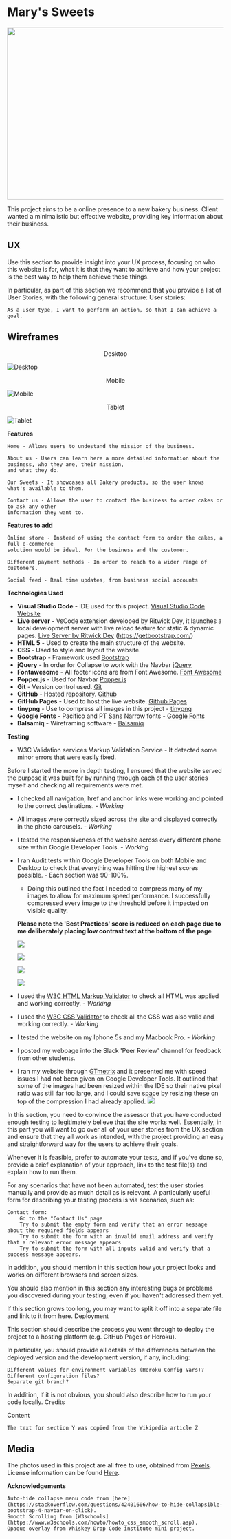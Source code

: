 # Mary's Sweets

<img width="1000" height="400" src="https://github.com/Brainvibe/Milestone1/blob/master/assets/images/page_preview.png">

This project aims to be a online presence to a new bakery business. Client wanted a minimalistic but effective website, providing key information about their business.

## UX

Use this section to provide insight into your UX process, focusing on who this website is for, what it is that they want to achieve and how your project is the best way to help them achieve these things.

In particular, as part of this section we recommend that you provide a list of User Stories, with the following general structure:
User stories:

    As a user type, I want to perform an action, so that I can achieve a goal.


## Wireframes
<p align="center">
Desktop
</p>

![Desktop](https://github.com/Brainvibe/Milestone1/blob/master/wireframes/Desktop.png)

<p align="center">
Mobile
</p>


![Mobile](https://github.com/Brainvibe/Milestone1/blob/master/wireframes/Mobile.png)

<p align="center">
Tablet
</p>


![Tablet](https://github.com/Brainvibe/Milestone1/blob/master/wireframes/Tablet.png)


**Features**


    Home - Allows users to undestand the mission of the business.
    
    About us - Users can learn here a more detailed information about the business, who they are, their mission, 
    and what they do. 

    Our Sweets - It showcases all Bakery products, so the user knows what's available to them. 

    Contact us - Allows the user to contact the business to order cakes or to ask any other 
    information they want to. 




**Features to add**

    Online store - Instead of using the contact form to order the cakes, a full e-commerce 
    solution would be ideal. For the business and the customer. 
    
    Different payment methods - In order to reach to a wider range of customers. 
    
    Social feed - Real time updates, from business social accounts 
    
    


**Technologies Used**

+ **Visual Studio Code** - IDE used for this project. [Visual Studio Code Website](https://code.visualstudio.com/)
+ **Live server** - VsCode extension developed by Ritwick Dey, it launches a local development server with live reload feature for static & dynamic pages. [Live Server by Ritwick Dey](https://marketplace.visualstudio.com/items?itemName=ritwickdey.LiveServer)
(https://getbootstrap.com/)
+ **HTML 5** - Used to create the main structure of the website.
+ **CSS** - Used to style and layout the website.
+ **Bootstrap** - Framework used [Bootstrap](https://getbootstrap.com/)
+ **jQuery** - In order for Collapse to work with the Navbar [jQuery](https://jquery.com/)
+ **Fontawesome** - All footer icons are from Font Awesome. [Font Awesome](https://fontawesome.com/)
+ **Popper.js** - Used for Navbar [Popper.js](https://popper.js.org/)
+ **Git** - Version control used. [Git](https://git-scm.com/)
+ **GitHub** - Hosted repository. [Github](https://github.com/)
+ **GitHub Pages** - Used to host the live website. [Github Pages](https://pages.github.com/)
+ **tinypng** - Use to compress all images in this project - [tinypng](https://tinypng.com/)
+ **Google Fonts** - Pacifico and PT Sans Narrow fonts - [Google Fonts](https://fonts.google.com/)
+ **Balsamiq** - Wireframing software - [Balsamiq](https://balsamiq.com/) 

**Testing**

+ W3C Validation services
    Markup Validation Service - It detected some minor errors that were easily fixed. 

Before I started the more in depth testing, I ensured that the website served the purpose it was built for by running through each of the user stories myself and checking all requirements were met.

- I checked all navigation, href and anchor links were working and pointed to the correct destinations. - *Working*

- All images were correctly sized across the site and displayed correctly in the photo carousels. - *Working*


- I tested the responsiveness of the website across every different phone size within Google Developer Tools. - *Working*

- I ran Audit tests within Google Developer Tools on both Mobile and Desktop to check that everything was hitting the highest scores possible. - Each section was 90-100%.
    - Doing this outlined the fact I needed to compress many of my images to allow for maximum speed performance. I successfully compressed every image to the threshold before it impacted on visible quality.

    **Please note the 'Best Practices' score is reduced on each page due to me deliberately placing low contrast text at the bottom of the page**

    ![](https://github.com/samlaubscher/bass-militia-website/blob/master/assets/images/readme-images/1.JPG?raw=true)

    ![](https://github.com/samlaubscher/bass-militia-website/blob/master/assets/images/readme-images/2.JPG?raw=true)

    ![](https://github.com/samlaubscher/bass-militia-website/blob/master/assets/images/readme-images/3.JPG?raw=true)

    ![](https://github.com/samlaubscher/bass-militia-website/blob/master/assets/images/readme-images/4.JPG?raw=true)

- I used the [W3C HTML Markup Validator](https://validator.w3.org/) to check all HTML was applied and working correctly. - *Working*

- I used the [W3C CSS Validator](http://www.css-validator.org/) to check all the CSS was also valid and working correctly. - *Working*

- I tested the website on my Iphone 5s and my Macbook Pro. - *Working*



- I posted my webpage into the Slack 'Peer Review' channel for feedback from other students. 

- I ran my website through [GTmetrix](https://gtmetrix.com) and it presented me with speed issues I had not been given on Google Developer Tools. It outlined that some of the images had been resized within the IDE so their native pixel ratio was still far too large, and I could save space by resizing these on top of the compression I had already applied. 
    ![](https://github.com/samlaubscher/bass-militia-website/blob/master/assets/images/readme-images/gmetrix-1.JPG?raw=true)




In this section, you need to convince the assessor that you have conducted enough testing to legitimately believe that the site works well. Essentially, in this part you will want to go over all of your user stories from the UX section and ensure that they all work as intended, with the project providing an easy and straightforward way for the users to achieve their goals.

Whenever it is feasible, prefer to automate your tests, and if you've done so, provide a brief explanation of your approach, link to the test file(s) and explain how to run them.

For any scenarios that have not been automated, test the user stories manually and provide as much detail as is relevant. A particularly useful form for describing your testing process is via scenarios, such as:

    Contact form:
        Go to the "Contact Us" page
        Try to submit the empty form and verify that an error message about the required fields appears
        Try to submit the form with an invalid email address and verify that a relevant error message appears
        Try to submit the form with all inputs valid and verify that a success message appears.

In addition, you should mention in this section how your project looks and works on different browsers and screen sizes.

You should also mention in this section any interesting bugs or problems you discovered during your testing, even if you haven't addressed them yet.

If this section grows too long, you may want to split it off into a separate file and link to it from here.
Deployment

This section should describe the process you went through to deploy the project to a hosting platform (e.g. GitHub Pages or Heroku).

In particular, you should provide all details of the differences between the deployed version and the development version, if any, including:

    Different values for environment variables (Heroku Config Vars)?
    Different configuration files?
    Separate git branch?

In addition, if it is not obvious, you should also describe how to run your code locally.
Credits

Content

    The text for section Y was copied from the Wikipedia article Z

## Media

The photos used in this project are all free to use, obtained from [Pexels](https://www.pexels.com/). License information can be found [Here](https://www.pexels.com/photo-license/). 

**Acknowledgements**

    Auto-hide collapse menu code from [here](https://stackoverflow.com/questions/42401606/how-to-hide-collapsible-bootstrap-4-navbar-on-click).
    Smooth Scrolling from [W3schools] (https://www.w3schools.com/howto/howto_css_smooth_scroll.asp).
    Opaque overlay from Whiskey Drop Code institute mini project.